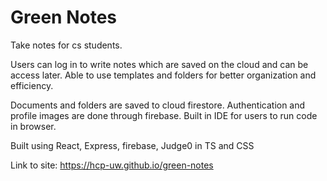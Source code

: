 # Green Notes

Take notes for cs students.

Users can log in to write notes which are saved on the cloud and can be access later.
Able to use templates and folders for better organization and efficiency.

Documents and folders are saved to cloud firestore.
Authentication and profile images are done through firebase.
Built in IDE for users to run code in browser.

Built using React, Express, firebase, Judge0 in TS and CSS

Link to site: https://hcp-uw.github.io/green-notes

